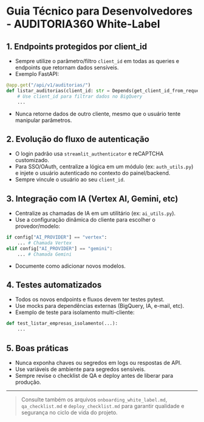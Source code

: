 # Guia Técnico para Desenvolvedores - AUDITORIA360 White-Label

## 1. Endpoints protegidos por client_id

- Sempre utilize o parâmetro/filtro `client_id` em todas as queries e endpoints que retornam dados sensíveis.
- Exemplo FastAPI:

```python
@app.get("/api/v1/auditorias/")
def listar_auditorias(client_id: str = Depends(get_client_id_from_request)):
    # Use client_id para filtrar dados no BigQuery
    ...
```

- Nunca retorne dados de outro cliente, mesmo que o usuário tente manipular parâmetros.

## 2. Evolução do fluxo de autenticação

- O login padrão usa `streamlit_authenticator` e reCAPTCHA customizado.
- Para SSO/OAuth, centralize a lógica em um módulo (ex: `auth_utils.py`) e injete o usuário autenticado no contexto do painel/backend.
- Sempre vincule o usuário ao seu `client_id`.

## 3. Integração com IA (Vertex AI, Gemini, etc)

- Centralize as chamadas de IA em um utilitário (ex: `ai_utils.py`).
- Use a configuração dinâmica do cliente para escolher o provedor/modelo:

```python
if config["AI_PROVIDER"] == "vertex":
    ... # Chamada Vertex
elif config["AI_PROVIDER"] == "gemini":
    ... # Chamada Gemini
```

- Documente como adicionar novos modelos.

## 4. Testes automatizados

- Todos os novos endpoints e fluxos devem ter testes pytest.
- Use mocks para dependências externas (BigQuery, IA, e-mail, etc).
- Exemplo de teste para isolamento multi-cliente:

```python
def test_listar_empresas_isolamento(...):
    ...
```

## 5. Boas práticas

- Nunca exponha chaves ou segredos em logs ou respostas de API.
- Use variáveis de ambiente para segredos sensíveis.
- Sempre revise o checklist de QA e deploy antes de liberar para produção.

---

> Consulte também os arquivos `onboarding_white_label.md`, `qa_checklist.md` e `deploy_checklist.md` para garantir qualidade e segurança no ciclo de vida do projeto.
